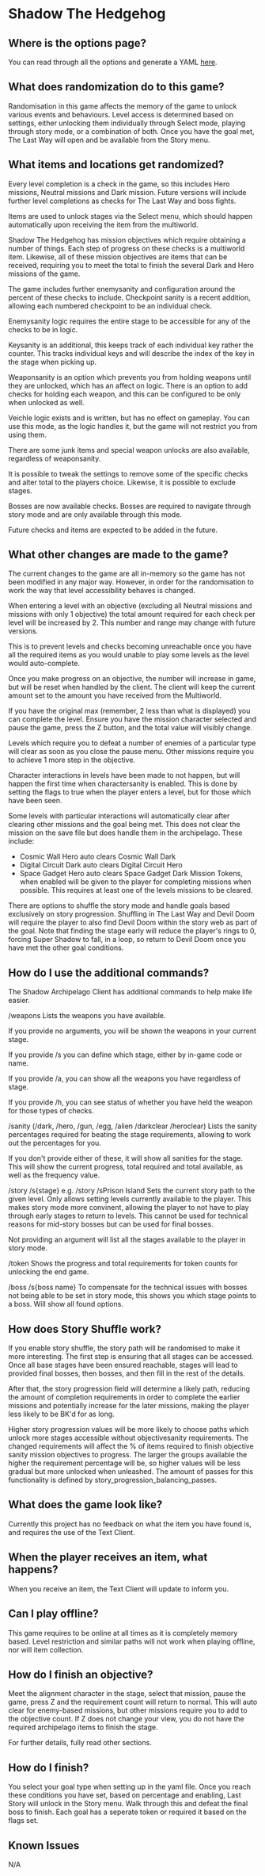 # Shadow The Hedgehog

## Where is the options page?

You can read through all the options and generate a YAML [here](../player-options).

## What does randomization do to this game?

Randomisation in this game affects the memory of the game to unlock various events and behaviours. Level access is determined based on settings, either unlocking them individually through Select mode, playing through story mode, or a combination of both.
Once you have the goal met, The Last Way will open and be available from the Story menu.

## What items and locations get randomized?

Every level completion is a check in the game, so this includes Hero missions, Neutral missions and Dark mission.
Future versions will include further level completions as checks for The Last Way and boss fights.

Items are used to unlock stages via the Select menu, which should happen automatically upon receiving the item from the multiworld.

Shadow The Hedgehog has mission objectives which require obtaining a number of things.
Each step of progress on these checks is a multiworld item.
Likewise, all of these mission objectives are items that can be received, requiring you to meet the total to finish
the several Dark and Hero missions of the game.

The game includes further enemysanity and configuration around the percent of these checks to include.
Checkpoint sanity is a recent addition, allowing each numbered checkpoint to be an individual check.

Enemysanity logic requires the entire stage to be accessible for any of the checks to be in logic.

Keysanity is an additional, this keeps track of each individual key rather the counter. This tracks individual keys and will describe the index of the key in the stage when picking up.

Weaponsanity is an option which prevents you from holding weapons until they are unlocked, which has an affect on logic. There is an option to add checks for holding each weapon, and this can be configured to be only when unlocked as well.

Veichle logic exists and is written, but has no effect on gameplay. You can use this mode, as the logic handles it, but the game will not restrict you from using them.

There are some junk items and special weapon unlocks are also available, regardless of weaponsanity.

It is possible to tweak the settings to remove some of the specific checks and alter total to the players choice.
Likewise, it is possible to exclude stages.

Bosses are now available checks. Bosses are required to navigate through story mode and are only available through this mode.

Future checks and items are expected to be added in the future.



## What other changes are made to the game?

The current changes to the game are all in-memory so the game has not been modified in any major way.
However, in order for the randomisation to work the way that level accessibility behaves is changed.

When entering a level with an objective (excluding all Neutral missions and missions with only 1 objective)
the total amount required for each check per level will be increased by 2. This number and range may change with future versions.

This is to prevent levels and checks becoming unreachable once you have all the required items as you would unable to play some levels as the level would auto-complete.

Once you make progress on an objective, the number will increase in game, but will be reset when handled by the client.
The client will keep the current amount set to the amount you have received from the Multiworld.

If you have the original max (remember, 2 less than what is displayed) you can complete the level.
Ensure you have the mission character selected and pause the game, press the Z button, and the total value will visibly change.

Levels which require you to defeat a number of enemies of a particular type will clear as soon as you close the pause menu.
Other missions require you to achieve 1 more step in the objective.

Character interactions in levels have been made to not happen, but will happen the first time when charactersanity is enabled.
This is done by setting the flags to true when the player enters a level, but for those which have been seen.

Some levels with particular interactions will automatically clear after clearing other missions and the goal being met. This does not clear the mission on the save file but does handle them in the archipelago.  These include: 
- Cosmic Wall Hero auto clears Cosmic Wall Dark
- Digital Circuit Dark auto clears Digital Circuit Hero
- Space Gadget Hero auto clears Space Gadget Dark 
Mission Tokens, when enabled will be given to the player for completing missions when possible. This requires at least one of the levels missions to be cleared.

There are options to shuffle the story mode and handle goals based exclusively on story progression. Shuffling in The Last Way and Devil Doom will require the player to also find Devil Doom within the story web as part of the goal. Note that finding the stage early will reduce the player's rings to 0, forcing Super Shadow to fall, in a loop, so return to Devil Doom once you have met the other goal conditions.

## How do I use the additional commands?

The Shadow Archipelago Client has additional commands to help make life easier.

/weapons
Lists the weapons you have available.

If you provide no arguments, you will be shown the weapons in your current stage.

If you provide /s you can define which stage, either by in-game code or name.

If you provide /a, you can show all the weapons you have regardless of stage.

If you provide /h, you can see status of whether you have held the weapon for those types of checks.


/sanity (/dark, /hero, /gun, /egg, /alien /darkclear /heroclear)
Lists the sanity percentages required for beating the stage requirements, allowing to work out the percentages for you. 

If you don't provide either of these, it will show all sanities for the stage. This will show the current progress, total required and total available, as well as the frequency value.

/story /s{stage}
e.g. /story /sPrison Island
Sets the current story path to the given level. Only allows setting levels currently available to the player. This makes story mode more convinent, allowing the player to not have to play through early stages to return to levels. This cannot be used for technical reasons for mid-story bosses but can be used for final bosses.

 Not providing an argument will list all the stages available to the player in story mode.
 
/token
Shows the progress and total requirements for token counts for unlocking the end game.

/boss /s{boss name}
To compensate for the technical issues with bosses not being able to be set in story mode, this shows you which stage points to a boss. Will show all found options.

## How does Story Shuffle work?

If you enable story shuffle, the story path will be randomised to make it more interesting.
The first step is ensuring that all stages can be accessed. Once all base stages have been ensured reachable, stages will lead to provided final bosses, then bosses, and then fill in the rest of the details.

After that, the story progression field will determine a likely path, reducing the amount of completion requirements in order to complete the earlier missions and potentially increase for the later missions, making the player less likely to be BK'd for as long.

Higher story progression values will be more likely to choose paths which unlock more stages accessible without objectivesanity requirements. 
The changed requirements will affect the % of items required to finish objective sanity mission objectives to progress.
The larger the groups available the higher the requirement percentage will be, so higher values will be less gradual but more unlocked when unleashed.
The amount of passes for this functionality is defined by story_progression_balancing_passes.


## What does the game look like?

Currently this project has no feedback on what the item you have found is, and requires the use of the Text Client.

## When the player receives an item, what happens?

When you receive an item, the Text Client will update to inform you. 

## Can I play offline?

This game requires to be online at all times as it is completely memory based. Level restriction and similar paths
will not work when playing offline, nor will item collection.

## How do I finish an objective?
Meet the alignment character in the stage, select that mission, pause the game, press Z and the requirement count
will return to normal. This will auto clear for enemy-based missions, but other missions require you to add to the objective count.
If Z does not change your view, you do not have the required archipelago items to finish the stage.

For further details, fully read other sections.

## How do I finish?

You select your goal type when setting up in the yaml file. Once you reach these conditions you have set,
based on percentage and enabling, Last Story will unlock in the Story menu. Walk through this and defeat the final boss to finish.
Each goal has a seperate token or required it based on the flags set.

## Known Issues
N/A
